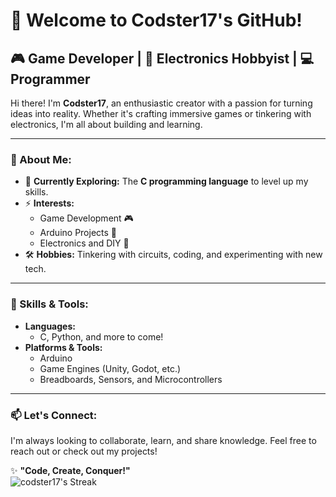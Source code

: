 # 👋 Welcome to Codster17's GitHub!  

## 🎮 Game Developer | 🔧 Electronics Hobbyist | 💻 Programmer  

Hi there! I'm **Codster17**, an enthusiastic creator with a passion for turning ideas into reality. Whether it's crafting immersive games or tinkering with electronics, I'm all about building and learning.  

---

### 🚀 About Me:  
- 🌱 **Currently Exploring:** The **C programming language** to level up my skills.  
- ⚡ **Interests:**  
  - Game Development 🎮  
  - Arduino Projects 🤖  
  - Electronics and DIY 🔌  
- 🛠️ **Hobbies:** Tinkering with circuits, coding, and experimenting with new tech.  

---

### 🧰 Skills & Tools:  
- **Languages:**  
  - C, Python, and more to come!  
- **Platforms & Tools:**  
  - Arduino  
  - Game Engines (Unity, Godot, etc.)  
  - Breadboards, Sensors, and Microcontrollers  

---

### 📫 Let's Connect:  
I'm always looking to collaborate, learn, and share knowledge. Feel free to reach out or check out my projects!  

✨ **"Code, Create, Conquer!"**  
![codster17's Streak](https://github-readme-streak-stats.herokuapp.com/?user=codster17&theme=vue-dark&hide_border=true)
